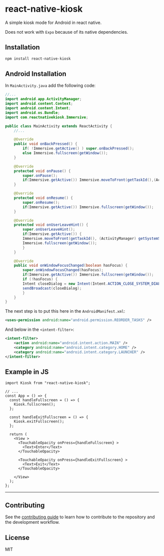 # react-native-kiosk

A simple kiosk mode for Android in react native.

Does not work with `Expo` because of its native dependencies.

## Installation

```sh
npm install react-native-kiosk
```

## Android Installation

In `MainActivity.java` add the following code:

```java
//...
import android.app.ActivityManager;
import android.content.Context;
import android.content.Intent;
import android.os.Bundle;
import com.reactnativekiosk.Immersive;

public class MainActivity extends ReactActivity {
    //...

    @Override
    public void onBackPressed() {
        if( !Immersive.getActive() ) super.onBackPressed();
        else Immersive.fullscreen(getWindow());
    }

    @Override
    protected void onPause() {
        super.onPause();
        if(Immersive.getActive()) Immersive.moveToFront(getTaskId(),(ActivityManager) getSystemService(Context.ACTIVITY_SERVICE));
    }

    @Override
    protected void onResume() {
        super.onResume();
        if(Immersive.getActive()) Immersive.fullscreen(getWindow());
    }

    @Override
    protected void onUserLeaveHint() {
        super.onUserLeaveHint();
        if(Immersive.getActive()) {
        Immersive.moveToFront(getTaskId(), (ActivityManager) getSystemService(Context.ACTIVITY_SERVICE));
        Immersive.fullscreen(getWindow());
        }
    }

    @Override
    public void onWindowFocusChanged(boolean hasFocus) {
        super.onWindowFocusChanged(hasFocus);
        if(Immersive.getActive()) Immersive.fullscreen(getWindow());
        if (!hasFocus) {
        Intent closeDialog = new Intent(Intent.ACTION_CLOSE_SYSTEM_DIALOGS);
        sendBroadcast(closeDialog);
        }
    }
}
```

The next step is to put this here in the `AndroidManifest.xml`:

```xml
<uses-permission android:name="android.permission.REORDER_TASKS" />
```

And below in the `<intent-filter>`:
```xml
<intent-filter>
    <action android:name="android.intent.action.MAIN" />
    <category android:name="android.intent.category.HOME" />
    <category android:name="android.intent.category.LAUNCHER" />
</intent-filter>
```

## Example in JS

```tsx
import Kiosk from "react-native-kiosk";

// ...
const App = () => {
  const handleFullscreen = () => {
    Kiosk.fullscreen();
  };

  const handleExitFullscreen = () => {
    Kiosk.exitFullscreen();
  };

  return (
    <View >
      <TouchableOpacity onPress={handleFullscreen} >
        <Text>Enter</Text>
      </TouchableOpacity>

      <TouchableOpacity onPress={handleExitFullscreen} >
        <Text>Exit</Text>
      </TouchableOpacity>

    </View>
  );
};

```

---

## Contributing

See the [contributing guide](CONTRIBUTING.md) to learn how to contribute to the repository and the development workflow.

## License

MIT
